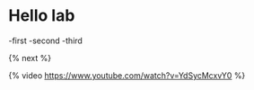 # Hello lab

-first
-second
-third

{% next %}

{% video https://www.youtube.com/watch?v=YdSycMcxvY0 %}
